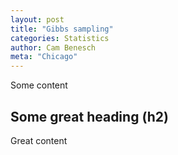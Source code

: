 ```yaml
---
layout: post
title: "Gibbs sampling"
categories: Statistics
author: Cam Benesch
meta: "Chicago"
---
```


Some content

## Some great heading (h2)

Great content